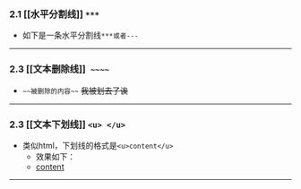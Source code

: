 ### 2.1 [[水平分割线]] `***`

- 如下是一条水平分割线`***或者---`
***
### 2.3 [[文本删除线]]` ~~~~`

- `~~被删除的内容~~`
~~我被划去了诶~~

***

### 2.3 [[文本下划线]] `<u> </u>`

- 类似html，下划线的格式是`<u>content</u>`
	- 效果如下：
	- <u>content</u>

***

